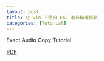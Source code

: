 ```yaml
---
layout: post
title: 在 win 下使用 EAC 進行精確抓軌
categories: [Tutorial]
---
```

Exact Audio Copy Tutorial

[PDF](/maples/assets/EACTutorialal.pdf)